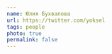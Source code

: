 ```yaml
---
name: Юлия Бухвалова
url: https://twitter.com/yoksel
tags: people
photo: true
permalink: false
---
```

